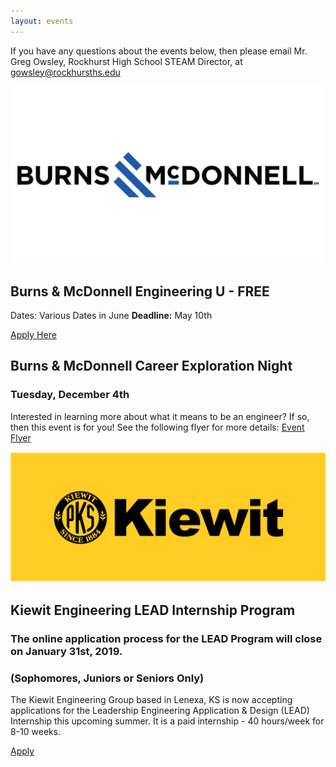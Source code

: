 ```yaml
---
layout: events
---
```


If you have any questions about the events below, then please email Mr. Greg Owsley, Rockhurst High School STEAM Director, at gowsley@rockhursths.edu  

 <div class="flex-wrapper">
  <img src="/img/BurnsMcDonnellLogo.jpg">
</div>     

## Burns & McDonnell Engineering U - FREE
Dates: Various Dates in June
<b>Deadline:</b> May 10th

[Apply Here](https://info.burnsmcd.com/engineeringu?utm_campaign=BMCD_K12-STEM&utm_medium=handout%20card&utm_source=OPR_EngineeringU_10730%20vanity)


## Burns & McDonnell Career Exploration Night
### Tuesday, December 4th

Interested in learning more about what it means to be an engineer? If so, then this event is for you! See the following flyer for more details: <a class="btn btn-primary" href="https://drive.google.com/file/d/0B1-JIRrX_4I5bmxYUzItRG0tRVcxSm5pQVg0bW8wejVQMEZn/view?usp=sharing" role="button">Event Flyer</a>

<div class="flex-wrapper">
  <img src="/img/Kiewit Logo.png">
</div>     

## Kiewit Engineering LEAD Internship Program
### The online application process for the LEAD Program will close on January 31st, 2019. 
### (Sophomores, Juniors or Seniors Only) 

The Kiewit Engineering Group based in Lenexa, KS is now accepting applications for the Leadership Engineering Application & Design (LEAD) Internship this upcoming summer. It is a paid internship - 40 hours/week for 8-10 weeks.

<a class="btn btn-primary" href="https://drive.google.com/file/d/0B1-JIRrX_4I5TXBBc3YzUzZ2TWE5NlB6b1lKd3MyN2l4bElV/view?usp=sharing" role="button">Apply</a>



